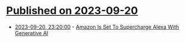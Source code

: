 # [Published on 2023-09-20](index.md)

* [2023-09-20, 23:20:00](https://hardware.slashdot.org/story/23/09/20/203244/amazon-is-set-to-supercharge-alexa-with-generative-ai?utm_source=rss1.0mainlinkanon&utm_medium=feed) - [Amazon Is Set To Supercharge Alexa With Generative AI](https://hardware.slashdot.org/story/23/09/20/203244/amazon-is-set-to-supercharge-alexa-with-generative-ai?utm_source=rss1.0mainlinkanon&utm_medium=feed)
